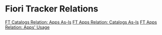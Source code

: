# Fiori Tracker Relations

[FT Catalogs Relation: Apps As-Is](/ft-cats-rel-apps-asis.md)
[FT Apps Relation: Catalogs As-Is](/ft-apps-rel-catalogs-asis.md)
[FT Apps Relation: Apps' Usage](/ft-apps-rel-appsusage.md)